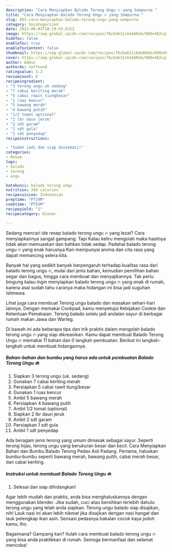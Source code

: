 ```yaml
---
description: "Cara Menyiapkan Balado Terong Ungu 🔥 yang Sempurna "
title: "Cara Menyiapkan Balado Terong Ungu 🔥 yang Sempurna "
slug: 893-cara-menyiapkan-balado-terong-ungu-yang-sempurna
category: Uncategorized
date: 2022-06-03T18:19:43.631Z
image: https://img-global.cpcdn.com/recipes/7bcbeb11c64a60eb/680x482cq70/balado-terong-ungu-foto-resep-utama.jpg
hideToc: false
enableToc: true
enableTocContent: false
thumbnail: https://img-global.cpcdn.com/recipes/7bcbeb11c64a60eb/680x482cq70/balado-terong-ungu-foto-resep-utama.jpg
cover: https://img-global.cpcdn.com/recipes/7bcbeb11c64a60eb/680x482cq70/balado-terong-ungu-foto-resep-utama.jpg
author: Admin
authorAv: notfound
ratingvalue: 3.2
reviewcount: 8
recipeingredient:
- "3 terong ungu uk sedang"
- "7 cabai keriting merah"
- "5 cabai rawit tiungbesar"
- "1 ruas kencur"
- "5 bawang merah"
- "4 bawang putih"
- "1/2 tomat optional"
- "2 lbr daun jeruk"
- "2 sdt garam"
- "1 sdt gula"
- "1 sdt penyedap"
recipeinstructions:

- "Sudah jadi dan siap dinikmati!"
categories:
- Resep
tags:
- balado
- terong
- ungu

katakunci: balado terong ungu 
nutrition: 260 calories
recipecuisine: Indonesian
preptime: "PT19M"
cooktime: "PT53M"
recipeyield: "1"
recipecategory: Dinner

---
```



Sedang mencari ide resep balado terong ungu 🔥 yang lezat? Cara menyiapkannya sangat gampang. Tapi Kalau keliru mengolah maka hasilnya tidak akan memuaskan dan bahkan tidak sedap. Padahal balado terong ungu 🔥 yang enak harusnya Kan mempunyai aroma dan cita rasa yang dapat memancing selera kita.


Banyak hal yang sedikit banyak berpengaruh terhadap kualitas rasa dari balado terong ungu 🔥, mulai dari jenis bahan, kemudian pemilihan bahan segar dan bagus, hingga cara membuat dan menyajikannya. Tak perlu bingung kalau ingin menyiapkan balado terong ungu 🔥 yang enak di rumah, karena asal sudah tahu caranya maka hidangan ini bisa jadi suguhan istimewa.

Lihat juga cara membuat Terong ungu balado dan masakan sehari-hari lainnya. Dengan memakai Cookpad, kamu menyetujui Kebijakan Cookie dan Ketentuan Pemakaian. Terong balado selalu jadi andalan sayur di berbagai rumah makan Jawa dan Warteg.


Di bawah ini ada beberapa tips dan trik praktis dalam mengolah balado terong ungu 🔥 yang siap dikreasikan. Kamu dapat membuat Balado Terong Ungu 🔥 memakai 11 bahan dan 0 langkah pembuatan. Berikut ini langkah-langkah untuk membuat hidangannya.

<!--inarticleads1-->

##### Bahan-bahan dan bumbu yang harus ada untuk pembuatan Balado Terong Ungu 🔥:

1. Siapkan 3 terong ungu (uk. sedang)
1. Gunakan 7 cabai keriting merah
1. Persiapkan 5 cabai rawit tiung/besar
1. Gunakan 1 ruas kencur
1. Ambil 5 bawang merah
1. Persiapkan 4 bawang putih
1. Ambil 1/2 tomat (optional)
1. Siapkan 2 lbr daun jeruk
1. Ambil 2 sdt garam
1. Persiapkan 1 sdt gula
1. Ambil 1 sdt penyedap


Ada beragam jenis terong yang umum dimasak sebagai sayur. Seperti terong hijau, terong ungu yang berukuran besar dan kecil. Cara Menyiapkan Bahan dan Bumbu Balado Terong Pedas Asli Padang. Pertama, haluskan bumbu-bumbu seperti bawang merah, bawang putih, cabai merah besar, dan cabai keriting. 

<!--inarticleads2-->

##### Instruksi untuk membuat Balado Terong Ungu 🔥:


1. Selesai dan siap dihidangkan!

Agar lebih mudah dan praktis, anda bisa menghaluskannya dengan menggunakan blender. Jika sudah, cuci atau bersihkan terlebih dahulu terong ungu yang telah anda siapkan. Terong ungu balado siap disajikan, nih! Lauk nasi ini akan lebih nikmat jika disajikan dengan nasi hangat dan lauk pelengkap ikan asin. Sensasi pedasnya bakalan cocok kaya jodoh kamu, lho. 

Bagaimana? Gampang kan? Itulah cara membuat balado terong ungu 🔥 yang bisa anda praktikkan di rumah. Semoga bermanfaat dan selamat mencoba!
